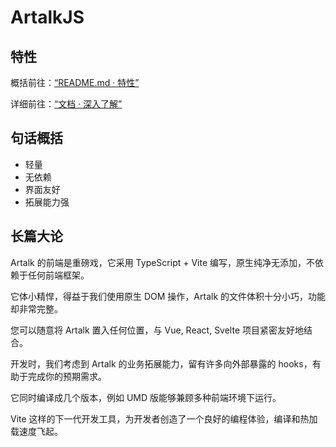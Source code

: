 # ArtalkJS

## 特性

概括前往：[“README.md · 特性”](https://github.com/ArtalkJS/Artalk#%E7%89%B9%E6%80%A7)

详细前往：[“文档 · 深入了解”](../describe.md)

## 句话概括

- 轻量
- 无依赖
- 界面友好
- 拓展能力强

## 长篇大论

Artalk 的前端是重磅戏，它采用 TypeScript + Vite 编写，原生纯净无添加，不依赖于任何前端框架。

它体小精悍，得益于我们使用原生 DOM 操作，Artalk 的文件体积十分小巧，功能却非常完整。

您可以随意将 Artalk 置入任何位置，与 Vue, React, Svelte 项目紧密友好地结合。

开发时，我们考虑到 Artalk 的业务拓展能力，留有许多向外部暴露的 hooks，有助于完成你的预期需求。

它同时编译成几个版本，例如 UMD 版能够兼顾多种前端环境下运行。

<!-- CSS 方面，我们采用 Shadow DOM 特性对样式进行隔离处理，不污染页面样式且不被污染。 -->

Vite 这样的下一代开发工具，为开发者创造了一个良好的编程体验，编译和热加载速度飞起。
